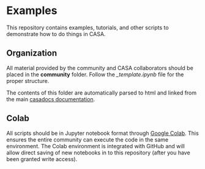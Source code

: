 # Examples
This repository contains examples, tutorials, and other scripts to demonstrate how to do things in CASA. 

## Organization
All material provided by the community and CASA collaborators should be placed in the **community** folder.  Follow the *\_template.ipynb* file for the proper structure.

The contents of this folder are automatically parsed to html and linked from the main [casadocs documentation](https://casadocs.readthedocs.io/en/latest/).

## Colab
All scripts should be in Jupyter notebook format through [Google Colab](https://colab.research.google.com).  This ensures the entire community can execute the code in the same environment.  The Colab environment is integrated with GitHub and will allow direct saving of new notebooks in to this repository (after you have been granted write access).

